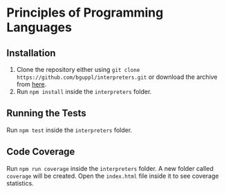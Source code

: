 # Principles of Programming Languages

## Installation

1. Clone the repository either using `git clone https://github.com/bguppl/interpreters.git` or download the archive from [here](https://github.com/bguppl/interpreters/archive/master.zip).
2. Run `npm install` inside the `interpreters` folder.

## Running the Tests

Run `npm test` inside the `interpreters` folder.

## Code Coverage

Run `npm run coverage` inside the `interpreters` folder. A new folder called `coverage` will be created. Open the `index.html` file inside it to see coverage statistics.
